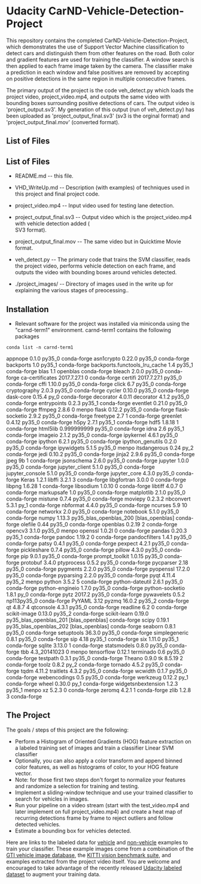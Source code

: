 
Udacity CarND-Vehicle-Detection-Project
=======================================================




This repository contains the completed CarND-Vehicle-Detection-Project, which demonstrates
the use of Support Vector Machine classification to detect cars and distinguish them from other
features on the road. Both color and gradient features are used for training the classifier. 
A window search is then applied to each frame image taken by the camera. The classifier make a 
prediction in each window and false positives are removed by accepting on positive detections 
in the same region in multiple consecutive frames. 

The primary output of the project is the code veh_detect.py which loads the project video,
project_video.mp4, and outputs the same video with bounding boxes surrounding positive detections
of cars. The output video is  'project_output.sv3'. My generation of this output (run of veh_detect.py)
has been uploaded as 'project_output_final.sv3' (sv3 is the orginal format)  and 'project_output_final.mov'
(converted format).



## List of Files
## List of Files
- README.md          -- this file.
- VHD_WriteUp.md     -- Description (with examples) of techniques used in this project and final project
  		     	code.
- project_video.mp4  -- Input video used for testing lane detection.
- project_output_final.sv3 -- Output video which is the project_video.mp4 with vehicle detection added (\
SV3 format).
- project_output_final.mov -- The same video but in Quicktime Movie format.

- veh_detect.py    -- The primary code that trains the SVM classifier, reads the project video,
  		      performs vehicle detection on each frame, and outputs the video with bounding boxes
		      around vehicles detected.
 
- ./project_images/ -- Directory of images used in the write up for explaining the various stages of preocessing..



## Installation

-  Relevant software for the project was installed via miniconda using the "carnd-term1"
environment. carnd-term1 contains the following packages
```
conda list -n carnd-term1
```
appnope                   0.1.0                    py35_0    conda-forge
asn1crypto                0.22.0                   py35_0    conda-forge
backports                 1.0                      py35_1    conda-forge
backports.functools_lru_cache 1.4                      py35_1    conda-forge
blas                      1.1                    openblas    conda-forge
bleach                    2.0.0                    py35_0    conda-forge
ca-certificates           2017.7.27.1                   0    conda-forge
certifi                   2017.7.27.1              py35_0    conda-forge
cffi                      1.10.0                   py35_0    conda-forge
click                     6.7                      py35_0    conda-forge
cryptography              2.0.3                    py35_0    conda-forge
cycler                    0.10.0                   py35_0    conda-forge
dask-core                 0.15.4                     py_0    conda-forge
decorator                 4.0.11                    <pip>
decorator                 4.1.2                    py35_0    conda-forge
entrypoints               0.2.3                    py35_1    conda-forge
eventlet                  0.21.0                   py35_0    conda-forge
ffmpeg                    2.8.6                         0    menpo
flask                     0.12.2                   py35_0    conda-forge
flask-socketio            2.9.2                    py35_0    conda-forge
freetype                  2.7                           1    conda-forge
greenlet                  0.4.12                   py35_0    conda-forge
h5py                      2.7.1                    py35_1    conda-forge
hdf5                      1.8.18                        1    conda-forge
html5lib                  0.999999999              py35_0    conda-forge
idna                      2.6                      py35_1    conda-forge
imageio                   2.1.2                    py35_0    conda-forge
ipykernel                 4.6.1                    py35_0    conda-forge
ipython                   6.2.1                    py35_0    conda-forge
ipython_genutils          0.2.0                    py35_0    conda-forge
ipywidgets                5.1.5                    py35_0    menpo
itsdangerous              0.24                       py_2    conda-forge
jedi                      0.10.2                   py35_0    conda-forge
jinja2                    2.9.6                    py35_0    conda-forge
jpeg                      9b                            1    conda-forge
jsonschema                2.6.0                    py35_0    conda-forge
jupyter                   1.0.0                    py35_0    conda-forge
jupyter_client            5.1.0                    py35_0    conda-forge
jupyter_console           5.1.0                    py35_0    conda-forge
jupyter_core              4.3.0                    py35_0    conda-forge
Keras                     1.2.1                     <pip>
libffi                    3.2.1                         3    conda-forge
libgfortran               3.0.0                         0    conda-forge
libpng                    1.6.28                        1    conda-forge
libsodium                 1.0.10                        0    conda-forge
libtiff                   4.0.7                         0    conda-forge
markupsafe                1.0                      py35_0    conda-forge
matplotlib                2.1.0                    py35_0    conda-forge
mistune                   0.7.4                    py35_0    conda-forge
moviepy                   0.2.3.2                   <pip>
nbconvert                 5.3.1                      py_1    conda-forge
nbformat                  4.4.0                    py35_0    conda-forge
ncurses                   5.9                          10    conda-forge
networkx                  2.0                      py35_0    conda-forge
notebook                  5.1.0                    py35_0    conda-forge
numpy                     1.13.3          py35_blas_openblas_200  [blas_openblas]  conda-forge
olefile                   0.44                     py35_0    conda-forge
openblas                  0.2.19                        2    conda-forge
opencv3                   3.1.0                    py35_0    menpo
openssl                   1.0.2l                        0    conda-forge
pandas                    0.20.3                   py35_1    conda-forge
pandoc                    1.19.2                        0    conda-forge
pandocfilters             1.4.1                    py35_0    conda-forge
patsy                     0.4.1                    py35_0    conda-forge
pexpect                   4.2.1                    py35_0    conda-forge
pickleshare               0.7.4                    py35_0    conda-forge
pillow                    4.3.0                    py35_0    conda-forge
pip                       9.0.1                    py35_0    conda-forge
prompt_toolkit            1.0.15                   py35_0    conda-forge
protobuf                  3.4.0                     <pip>
ptyprocess                0.5.2                    py35_0    conda-forge
pycparser                 2.18                     py35_0    conda-forge
pygments                  2.2.0                    py35_0    conda-forge
pyopenssl                 17.2.0                   py35_0    conda-forge
pyparsing                 2.2.0                    py35_0    conda-forge
pyqt                      4.11.4                   py35_2    menpo
python                    3.5.2                         5    conda-forge
python-dateutil           2.6.1                    py35_0    conda-forge
python-engineio           1.7.0                    py35_0    conda-forge
python-socketio           1.8.1                      py_0    conda-forge
pytz                      2017.2                   py35_0    conda-forge
pywavelets                0.5.2               np113py35_0    conda-forge
PyYAML                    3.12                      <pip>
pyzmq                     16.0.2                   py35_2    conda-forge
qt                        4.8.7                         4
qtconsole                 4.3.1                    py35_0    conda-forge
readline                  6.2                           0    conda-forge
scikit-image              0.13.0                   py35_2    conda-forge
scikit-learn              0.19.0          py35_blas_openblas_201  [blas_openblas]  conda-forge
scipy                     0.19.1          py35_blas_openblas_202  [blas_openblas]  conda-forge
seaborn                   0.8.1                    py35_0    conda-forge
setuptools                36.3.0                   py35_0    conda-forge
simplegeneric             0.8.1                    py35_0    conda-forge
sip                       4.18                     py35_1    conda-forge
six                       1.11.0                   py35_1    conda-forge
sqlite                    3.13.0                        1    conda-forge
statsmodels               0.8.0                    py35_0    conda-forge
tbb                       4.3_20141023                  0    menpo
tensorflow                0.12.1                    <pip>
terminado                 0.6                      py35_0    conda-forge
testpath                  0.3.1                    py35_0    conda-forge
Theano                    0.9.0                     <pip>
tk                        8.5.19                        2    conda-forge
toolz                     0.8.2                      py_2    conda-forge
tornado                   4.5.2                    py35_0    conda-forge
tqdm                      4.11.2                    <pip>
traitlets                 4.3.2                    py35_0    conda-forge
wcwidth                   0.1.7                    py35_0    conda-forge
webencodings              0.5                      py35_0    conda-forge
werkzeug                  0.12.2                     py_1    conda-forge
wheel                     0.30.0                     py_1    conda-forge
widgetsnbextension        1.2.3                    py35_1    menpo
xz                        5.2.3                         0    conda-forge
zeromq                    4.2.1                         1    conda-forge
zlib                      1.2.8                         3    conda-forge






The Project
---

The goals / steps of this project are the following:

* Perform a Histogram of Oriented Gradients (HOG) feature extraction on a labeled training set of images and train a classifier Linear SVM classifier
* Optionally, you can also apply a color transform and append binned color features, as well as histograms of color, to your HOG feature vector. 
* Note: for those first two steps don't forget to normalize your features and randomize a selection for training and testing.
* Implement a sliding-window technique and use your trained classifier to search for vehicles in images.
* Run your pipeline on a video stream (start with the test_video.mp4 and later implement on full project_video.mp4) and create a heat map of recurring detections frame by frame to reject outliers and follow detected vehicles.
* Estimate a bounding box for vehicles detected.

Here are links to the labeled data for [vehicle](https://s3.amazonaws.com/udacity-sdc/Vehicle_Tracking/vehicles.zip) and [non-vehicle](https://s3.amazonaws.com/udacity-sdc/Vehicle_Tracking/non-vehicles.zip) examples to train your classifier.  These example images come from a combination of the [GTI vehicle image database](http://www.gti.ssr.upm.es/data/Vehicle_database.html), the [KITTI vision benchmark suite](http://www.cvlibs.net/datasets/kitti/), and examples extracted from the project video itself.   You are welcome and encouraged to take advantage of the recently released [Udacity labeled dataset](https://github.com/udacity/self-driving-car/tree/master/annotations) to augment your training data.  



